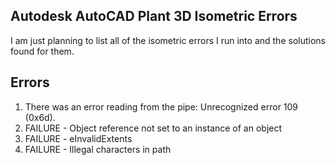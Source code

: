 ## Autodesk AutoCAD Plant 3D Isometric Errors
I am just planning to list all of the isometric errors I run into and the solutions found for them.

## Errors
1. There was an error reading from the pipe: Unrecognized error 109 (0x6d).
2. FAILURE - Object reference not set to an instance of an object
3. FAILURE - eInvalidExtents
4. FAILURE - Illegal characters in path

